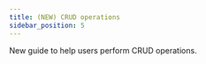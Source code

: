 ```yaml
---
title: (NEW) CRUD operations
sidebar_position: 5
---
```


New guide to help users perform CRUD operations.